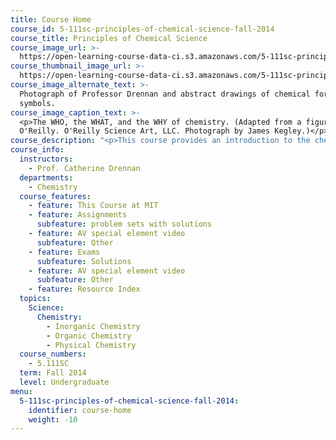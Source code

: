 ```yaml
---
title: Course Home
course_id: 5-111sc-principles-of-chemical-science-fall-2014
course_title: Principles of Chemical Science
course_image_url: >-
  https://open-learning-course-data-ci.s3.amazonaws.com/5-111sc-principles-of-chemical-science-fall-2014/afc26c2e5de67efafa76680f079d1254_5-111scf14.jpg
course_thumbnail_image_url: >-
  https://open-learning-course-data-ci.s3.amazonaws.com/5-111sc-principles-of-chemical-science-fall-2014/4e455c4a2c7e0b4beed975963f7defda_5-111scf14-th.jpg
course_image_alternate_text: >-
  Photograph of Professor Drennan and abstract drawings of chemical formulas and
  symbols.
course_image_caption_text: >-
  <p>The WHO, the WHAT, and the WHY of chemistry. (Adapted from a figure by Mary
  O'Reilly. O'Reilly Science Art, LLC. Photograph by James Kegley.)</p>
course_description: "<p>This course provides an introduction to the chemistry of biological, inorganic, and organic molecules. The emphasis is on basic principles of atomic and molecular electronic structure, thermodynamics, acid-base and redox equilibria, chemical kinetics, and catalysis. One year of high school chemistry is the expected background for this freshman-level course.</p>\r\n<p>The aims include developing a unified and intuitive view of how electronic structure controls the three-dimensional shape of molecules, the physical and chemical properties of molecules in gases, liquids and solids, and ultimately the assembly of macromolecules as in polymers and DNA. Relationships between chemistry and other fundamental sciences such as biology and physics are emphasized, as are the relationships between the science of chemistry to its applications in environmental science, atmospheric chemistry and electronic devices.&nbsp;</p>\r\n<p><a href=\"./resolveuid/5089c39352dc3641930e0a0402373e96\"><img style=\"float: right; margin: 0 0 5px 15px;\" src=\"/images/button_start.png\" alt=\"Click to get started.\" /></a></p>\r\n<h3>Acknowledgements</h3>\r\n<p>Professor Drennan would like to acknowledge the contributions of MIT Lecturer Dr. Elizabeth Vogel Taylor, Professor Sylvia Ceyer, and Professor Robert Silbey to the development of this course and its materials.</p>"
course_info:
  instructors:
    - Prof. Catherine Drennan
  departments:
    - Chemistry
  course_features:
    - feature: This Course at MIT
    - feature: Assignments
      subfeature: problem sets with solutions
    - feature: AV special element video
      subfeature: Other
    - feature: Exams
      subfeature: Solutions
    - feature: AV special element video
      subfeature: Other
    - feature: Resource Index
  topics:
    Science:
      Chemistry:
        - Inorganic Chemistry
        - Organic Chemistry
        - Physical Chemistry
  course_numbers:
    - 5.111SC
  term: Fall 2014
  level: Undergraduate
menu:
  5-111sc-principles-of-chemical-science-fall-2014:
    identifier: course-home
    weight: -10
---
```


